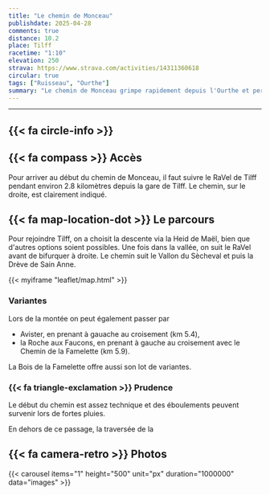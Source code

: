 ```yaml
---
title: "Le chemin de Monceau"
publishdate: 2025-04-28
comments: true
distance: 10.2
place: Tilff
racetime: "1:10"
elevation: 250	
strava: https://www.strava.com/activities/14311360618
circular: true
tags: ["Ruisseau", "Ourthe"]
summary: "Le chemin de Monceau grimpe rapidement depuis l'Ourthe et permet de rejoindre le Bois de la Famelette."
---
```


---------------------------

## {{< fa circle-info >}}


## {{< fa compass >}} Accès

Pour arriver au début du chemin de Monceau, il faut suivre le RaVel de Tilff pendant environ 2.8 kilomètres depuis la gare de Tilff. Le chemin, sur le droite, est clairement indiqué.

## {{< fa map-location-dot >}} Le parcours

Pour rejoindre Tilff, on a choisit la descente via la Heid de Maël, bien que d'autres options soient possibles. Une fois dans la vallée, on suit le RaVel avant de bifurquer à droite. 
Le chemin suit le Vallon du Sècheval et puis la Drève de Sain Anne. 

{{< myiframe "leaflet/map.html" >}}

### Variantes

Lors de la montée on peut également passer par 
- Avister, en prenant à gauache au croisement (km 5.4),
- la Roche aux Faucons, en prenant à gauche au croisement avec le Chemin de la Famelette (km 5.9).

La Bois de la Famelette offre aussi son lot de variantes.

### {{< fa triangle-exclamation >}} Prudence

Le début du chemin est assez technique et des éboulements peuvent survenir lors de fortes pluies. 

En dehors de ce passage, la traversée de la 

## {{< fa camera-retro >}} Photos

{{< carousel items="1" height="500" unit="px" duration="1000000" data="images" >}}



